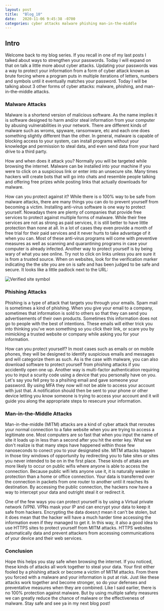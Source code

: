 ```yaml
---
layout: post
title:  "Blog_10"
date:   2020-11-06 9:45:38 -0700
categories: cyber attacks malware phishing man-in-the-middle
---
```

## Intro
Welcome back to my blog series. If you recall in one of my last posts I talked about ways to strengthen
your passwords. Today I will expand on that on talk a little more about cyber attacks. Updating your
passwords was a way to protect your information from a form of cyber attack known as brute forcing where
a program puts in multiple iterations of letters, numbers and symbols until it eventually matches your
password. Today I will be talking about 3 other forms of cyber attacks: malware, phishing, and
man-in-the-middle attacks.

### Malware Attacks
Malware is a shortend version of malicious software. As the name implies it is software designed to harm
and/or steal information from your computer by abusing vulnerabilities in your network. There are
different kinds of malware such as wroms, spyware, ransomware, etc and each one does something slightly
different than the other. In general, malware is capable of blocking access to your system, can install
programs without your knowledge and permission to steal data, and even send data from your hard drive to
a third party.

How and when does it attack you? Normally you will be targeted while browsing the internet. Malware can
be installed into your machine if you were to click on a suspicious link or enter into an unsecure site.
Many times hackers will create bots that will go into chats and resemble people talking and offering
free prizes while posting links that actually downloads for malware. 

How can you protect against it? While there is o 100% way to be safe from malware attacks, there are many
things you can do to prevent yourself from becoming a victim. Installing anti-virus software is one way
to protect yourself. Nowadays there are plenty of companies that provide free services to protect against
multiple forms of malware. While their free services are not as strong as paid services, it is still
better to have little protection than none at all. In a lot of cases they even provide a month of free
trial for their paid services and it never hurts to take advantage of it when you can. Most of these
anti-virus programs will come with preventive measures as well as scanning and quarantining programs in
case your computer is already infected. Another way to protect yourself is by being wary of what you see
online. Try not to click on links unless you are sure it is from a trusted source. When on websites, look
for the verification marker indicating the the site you are on is safe and has been judged to be safe and
secure. It looks like a little padlock next to the URL:

![Verified site symbol](https://i.imgur.com/bQcQDY1.png)

### Phishing Attacks
Phishing is a type of attack that targets you through your emails. Spam mail is sometimes a kind of
phishing. When you give your email to a company, sometimes that information is sold to others so that
they can send you advertisements of their own products. Sometimes this information does not go to people
with the best of intentions. These emails will either trick you into thinking you've won something so you
click their link, or scare you by mimicking a trusted website or company while asking you for your
information.

How can you protect yourself? In most cases such as emails or on mobile phones, they will be designed to
identify suspicious emails and messages and will categorize them as such. As is the case with malware,
you can also download software to protect yourself from phishing attacks if you accidently open one up.
Another way is multi-factor authentication requiring you to input a scurity code using a device that you
personally have on you. Let's say you fell prey to a phsihing email and gave someone your password. By
using MFA they now will not be able to access your account with just that. A notification should then
be sent to your phone or other device letting you know someone is trying to access your account and it
will guide you along the appropriate steps to resecure your information.

### Man-in-the-Middle Attacks
Man-in-the-middle (MITM) attacks are a kind of cyber attack that reroutes your normal connection to a
fake website when you are trying to access a legitimate one. Most computers are so fast that when
you input the name of site it loads up in less than a second after you hit the enter key. What we don't
realize is that many steps have happened within those few nanoseconds to conect you to your designated
site. MITM attacks happen in those tiny windows of opportunity by redirecting you to fake sites or sites
you never intended to be on in the first place. These kinds of attaks are more likely to occur on public
wifis where anyone is able to access the connection. Because public wifi lets anyone use it, it is
naturally weaker in protection than a home or office connection. Your data is transferred over the
connection in packets from one router to another until it reaches its destination. By accessing the
public connection, the hackers now have a way to intercept your data and outright steal it or redirect
it.

One of the few ways you can protect yourself is by using a Virtual private network (VPN). VPNs mask your
IP and can encrypt your data to keep it safe from hackers. Encrypting the data doesn;t mean it can't be
stolen, but it does mean that the hacker will have a much harder time accessing the information even
if they managed to get it. In this way, it also a good idea to use HTTPS sites to protect yourself from
MITM attacks. HTTPS websites automatically data and prevent attackers from accessing communications of
your device and their web services.

### Conclusion
Hope this helps you stay safe when browsing the internet. If you noticed, these kinds of attacks all
work together to steal your data. Your first either fooled by a phishing attack or become a victim of
MITM attacks. From there you forced with a malware and your information is put at risk. Just like these
attacks work together and become stronger, so do your defenses and preventative measures when they are
combined. Like I said earlier, there is no 100% protection against malware. But by using multiple safety
measures we can greatly reduce the chance of malware or the effectiveness of malware. Stay safe and see
ya in my next blog post!
